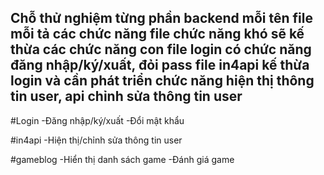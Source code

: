 Chỗ thử nghiệm từng phần backend
mỗi tên file mỗi tả các chức năng
file chức năng khó sẽ kế thừa các chức năng con
file login có chức năng đăng nhập/ký/xuất, đỏi pass
file in4api kế thừa login và cần phát triển chức năng hiện thị thông tin user, api chỉnh sửa thông tin user
--------------------------------
#Login
-Đăng nhập/ký/xuất
-Đổi mật khẩu

#in4api
-Hiện thị/chỉnh sửa thông tin user


#gameblog
-Hiển thị danh sách game
-Đánh giá game
